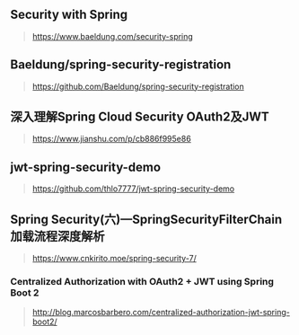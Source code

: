 ## Security with Spring
><https://www.baeldung.com/security-spring>
## Baeldung/spring-security-registration
><https://github.com/Baeldung/spring-security-registration>
## 深入理解Spring Cloud Security OAuth2及JWT
><https://www.jianshu.com/p/cb886f995e86>
## jwt-spring-security-demo
><https://github.com/thlo7777/jwt-spring-security-demo>
## Spring Security(六)—SpringSecurityFilterChain加载流程深度解析
><https://www.cnkirito.moe/spring-security-7/>

### Centralized Authorization with OAuth2 + JWT using Spring Boot 2
><http://blog.marcosbarbero.com/centralized-authorization-jwt-spring-boot2/>